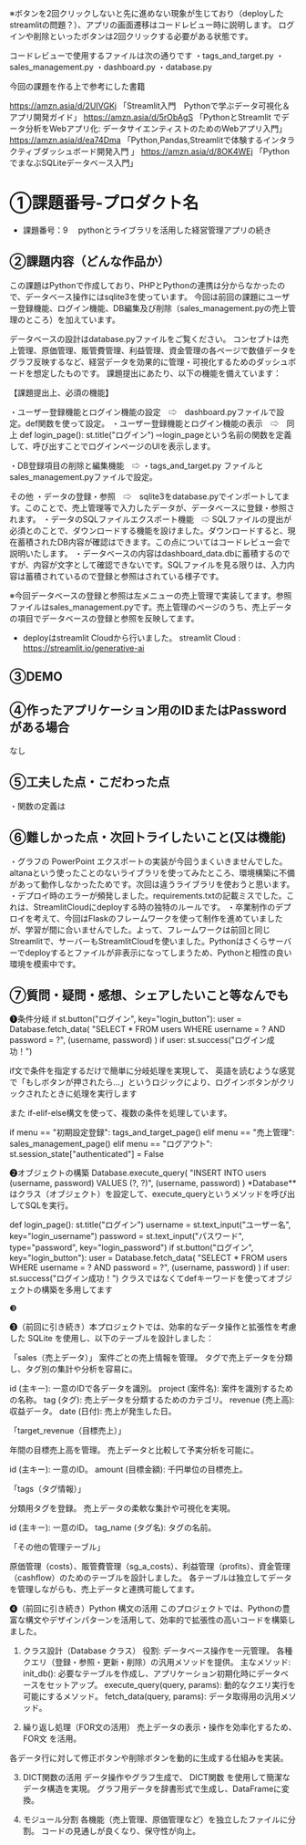 ※ボタンを2回クリックしないと先に進めない現象が生じており（deployしたstreamlitの問題？）、アプリの画面遷移はコードレビュー時に説明します。
ログインや削除といったボタンは2回クリックする必要がある状態です。

コードレビューで使用するファイルは次の通りです
・tags_and_target.py
・sales_management.py
・dashboard.py
・database.py

今回の課題を作る上で参考にした書籍

https://amzn.asia/d/2UIVGKj
「Streamlit入門　Pythonで学ぶデータ可視化＆アプリ開発ガイド」
https://amzn.asia/d/5rObAgS
「PythonとStreamlit でデータ分析をWebアプリ化: データサイエンティストのためのWebアプリ入門」
https://amzn.asia/d/ea74Dma
「Python,Pandas,Streamlitで体験するインタラクティブダッシュボード開発入門 」
https://amzn.asia/d/8OK4WEj
「PythonでまなぶSQLiteデータベース入門」


# ①課題番号-プロダクト名

- 課題番号：9 　pythonとライブラリを活用した経営管理アプリの続き

## ②課題内容（どんな作品か）

この課題はPythonで作成しており、PHPとPythonの連携は分からなかったので、データベース操作にはsqlite3を使っています。
今回は前回の課題にユーザー登録機能、ログイン機能、DB編集及び削除（sales_management.pyの売上管理のところ）を加えています。

データベースの設計はdatabase.pyファイルをご覧ください。
コンセプトは売上管理、原価管理、販管費管理、利益管理、資金管理の各ページで数値データをグラフ反映するなど、経営データを効果的に管理・可視化するためのダッシュボードを想定したものです。
課題提出にあたり、以下の機能を備えています：

【課題提出上、必須の機能】

・ユーザー登録機能とログイン機能の設定　⇨　dashboard.pyファイルで設定。def関数を使って設定。
・ユーザー登録機能とログイン機能の表示　⇨　同上
def login_page():
    st.title("ログイン")
⇨login_pageという名前の関数を定義して、呼び出すことでログインページのUIを表示します。

・DB登録項目の削除と編集機能　⇨ ・tags_and_target.py ファイルとsales_management.pyファイルで設定。


その他
・データの登録・参照　⇨　sqlite3をdatabase.pyでインポートしてます。このことで、売上管理等で入力したデータが、データベースに登録・参照されます。
・データのSQLファイルエクスポート機能　⇨ SQLファイルの提出が必須とのことで、ダウンロードする機能を設けました。ダウンロードすると、現在蓄積されたDB内容が確認はできます。この点についてはコードレビュー会で説明いたします。
・データベースの内容はdashboard_data.dbに蓄積するのですが、内容が文字として確認できないです。SQLファイルを見る限りは、入力内容は蓄積されているので登録と参照はされている様子です。

※今回データベースの登録と参照は左メニューの売上管理で実装してます。参照ファイルはsales_management.pyです。売上管理のページのうち、売上データの項目でデータベースの登録と参照を反映してます。

- deployはstreamlit Cloudから行いました。
streamlit Cloud : https://streamlit.io/generative-ai

## ③DEMO


## ④作ったアプリケーション用のIDまたはPasswordがある場合

なし

## ⑤工夫した点・こだわった点
・関数の定義は


## ⑥難しかった点・次回トライしたいこと(又は機能)

・グラフの PowerPoint エクスポートの実装が今回うまくいきませんでした。altanaという使ったことのないライブラリを使ってみたところ、環境構築に不備があって動作しなかったためです。次回は違うライブラリを使おうと思います。
・デプロイ時のエラーが頻発しました。requirements.txtの記載ミスでした。これは、StreamlitCloudにdeployする時の独特のルールです。
・卒業制作のデプロイを考えて、今回はFlaskのフレームワークを使って制作を進めていましたが、学習が間に合いませんでした。よって、フレームワークは前回と同じStreamlitで、サーバーもStreamlitCloudを使いました。Pythonはさくらサーバーでdeployするとファイルが非表示になってしまうため、Pythonと相性の良い環境を模索中です。


## ⑦質問・疑問・感想、シェアしたいこと等なんでも

❶条件分岐
if st.button("ログイン", key="login_button"):
    user = Database.fetch_data(
        "SELECT * FROM users WHERE username = ? AND password = ?", (username, password)
    )
    if user:
        st.success("ログイン成功！")

if文で条件を指定するだけで簡単に分岐処理を実現して、
英語を読むような感覚で「もしボタンが押されたら…」というロジックにより、ログインボタンがクリックされたときに処理を実行します

また if-elif-else構文を使って、複数の条件を処理しています。

if menu == "初期設定登録":
    tags_and_target_page()
elif menu == "売上管理":
    sales_management_page()
elif menu == "ログアウト":
    st.session_state["authenticated"] = False



❷オブジェクトの構築
Database.execute_query(
    "INSERT INTO users (username, password) VALUES (?, ?)", (username, password)
)
*Database**はクラス（オブジェクト）を設定して、execute_queryというメソッドを呼び出してSQLを実行。


def login_page():
    st.title("ログイン")
    username = st.text_input("ユーザー名", key="login_username")
    password = st.text_input("パスワード", type="password", key="login_password")
    if st.button("ログイン", key="login_button"):
        user = Database.fetch_data(
            "SELECT * FROM users WHERE username = ? AND password = ?", (username, password)
        )
        if user:
            st.success("ログイン成功！")
クラスではなくてdefキーワードを使ってオブジェクトの構築を多用してます

❸


❸（前回に引き続き）本プロジェクトでは、効率的なデータ操作と拡張性を考慮した SQLite を使用し、以下のテーブルを設計しました：

「sales（売上データ）」
案件ごとの売上情報を管理。
タグで売上データを分類し、タグ別の集計や分析を容易に。

id (主キー): 一意のIDで各データを識別。
project (案件名): 案件を識別するための名称。
tag (タグ): 売上データを分類するためのカテゴリ。
revenue (売上高): 収益データ。
date (日付): 売上が発生した日。

「target_revenue（目標売上）」

年間の目標売上高を管理。
売上データと比較して予実分析を可能に。

id (主キー): 一意のID。
amount (目標金額): 千円単位の目標売上。

「tags（タグ情報）」

分類用タグを登録。
売上データの柔軟な集計や可視化を実現。

id (主キー): 一意のID。
tag_name (タグ名): タグの名前。

「その他の管理テーブル」

原価管理（costs）、販管費管理（sg_a_costs）、利益管理（profits）、資金管理（cashflow）のためのテーブルを設計しました。
各テーブルは独立してデータを管理しながらも、売上データと連携可能してます。


❹（前回に引き続き）Python 構文の活用
このプロジェクトでは、Pythonの豊富な構文やデザインパターンを活用して、効率的で拡張性の高いコードを構築しました。
1. クラス設計（Database クラス）
役割:
データベース操作を一元管理。
各種クエリ（登録・参照・更新・削除）の汎用メソッドを提供。
主なメソッド:
init_db(): 必要なテーブルを作成し、アプリケーション初期化時にデータベースをセットアップ。
execute_query(query, params): 動的なクエリ実行を可能にするメソッド。
fetch_data(query, params): データ取得用の汎用メソッド。

2. 繰り返し処理（FOR文の活用）
売上データの表示・操作を効率化するため、 FOR文 を活用。

各データ行に対して修正ボタンや削除ボタンを動的に生成する仕組みを実装。

3. DICT関数の活用
データ操作やグラフ生成で、 DICT関数 を使用して簡潔なデータ構造を実現。
グラフ用データを辞書形式で生成し、DataFrameに変換。

4. モジュール分割
各機能（売上管理、原価管理など）を独立したファイルに分割。
コードの見通しが良くなり、保守性が向上。

